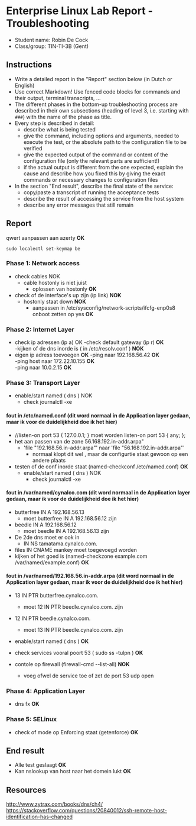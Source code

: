 # Enterprise Linux Lab Report - Troubleshooting

- Student name: Robin De Cock
- Class/group: TIN-TI-3B (Gent)

## Instructions

- Write a detailed report in the "Report" section below (in Dutch or English)
- Use correct Markdown! Use fenced code blocks for commands and their output, terminal transcripts, ...
- The different phases in the bottom-up troubleshooting process are described in their own subsections (heading of level 3, i.e. starting with `###`) with the name of the phase as title.
- Every step is described in detail:
    - describe what is being tested
    - give the command, including options and arguments, needed to execute the test, or the absolute path to the configuration file to be verified
    - give the expected output of the command or content of the configuration file (only the relevant parts are sufficient!)
    - if the actual output is different from the one expected, explain the cause and describe how you fixed this by giving the exact commands or necessary changes to configuration files
- In the section "End result", describe the final state of the service:
    - copy/paste a transcript of running the acceptance tests
    - describe the result of accessing the service from the host system
    - describe any error messages that still remain

## Report
qwert aanpassen aan azerty 							**OK**  
```
sudo localectl set-keymap be
```


### Phase 1: Network access  
- check cables										NOK  
  - cable hostonly is niet juist  
    - oplossen van hostonly								**OK**  
- check of de interface's up zijn (ip link)						**NOK**  
  - hostonly staat down									**NOK**
    - aanpassen in /etc/sysconfig/network-scripts/ifcfg-enp0s8 onboot zetten op yes	**OK**

### Phase 2: Internet Layer  
- check ip adressen (ip a)								OK 
-check default gateway (ip r)								**OK**  
-kijken of de dns inorde is ( in /etc/resolv.conf )					**NOK**
 - eigen ip adress toevoegen								**OK**
-ping naar 192.168.56.42								**OK**  
-ping host naar 172.22.10.155								**OK**  
-ping naar 10.0.2.15									**OK**  

### Phase 3: Transport Layer  
- enable/start named ( dns )								NOK  
   - check journalctl -xe  
#### fout in /etc/named.conf (dit word normaal in de Application layer gedaan, maar ik voor de duidelijkheid doe ik het hier) 							
- //listen-on port 53 { 127.0.0.1; } moet worden listen-on port 53 { any; };
- het aan passen van de zone 56.168.192.in-addr.arpa"
  - 'file "192.168.56.in-addr.arpa"' naar 'file "56.168.192.in-addr.arpa"'
     - normaal klopt dit wel , maar de configurtie staat gewoon op een andere plaats
- testen of de conf inorde staat (named-checkconf /etc/named.conf)			**OK**
  - enable/start named ( dns )								NOK  
      - check journalctl -xe
#### fout in /var/named/cynalco.com (dit word normaal in de Application layer gedaan, maar ik voor de duidelijkheid doe ik het hier) 
- butterfree           IN  A      192.168.56.13
  - moet butterfree           IN  A      192.168.56.12 zijn
- beedle               IN  A      192.168.56.12
  - moet beedle           IN  A      192.168.56.13 zijn
- De 2de dns moet er ook in
  - IN  NS     tamatama.cynalco.com.
- files                IN  CNAME  mankey moet toegevoegd worden
- kijken of het goed is (named-checkzone example.com /var/named/example.conf) 		**OK**

#### fout in /var/named/192.168.56.in-addr.arpa (dit word normaal in de Application layer gedaan, maar ik voor de duidelijkheid doe ik het hier) 
- 13       IN  PTR  butterfree.cynalco.com.
  - moet 12       IN  PTR  beedle.cynalco.com. zijn
- 12       IN  PTR  beedle.cynalco.com.
  - moet 13       IN  PTR  beedle.cynalco.com. zijn
  
- enable/start named ( dns )								**OK**
- check services vooral poort 53 ( sudo ss -tulpn )					**OK**
- contole op firewall (firewall-cmd --list-all)						**NOK**
  - voeg ofwel de service toe of zet de port 53 udp open


### Phase 4: Application Layer  
- dns fx										**OK**  

### Phase 5: SELinux  
- check of mode op Enforcing staat (getenforce)						**OK**  

## End result

- Alle test geslaagt									**OK**
- Kan nslookup van host naar het domein lukt						**OK**

## Resources

http://www.zytrax.com/books/dns/ch4/  
https://stackoverflow.com/questions/20840012/ssh-remote-host-identification-has-changed


